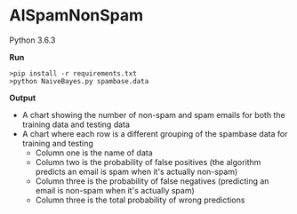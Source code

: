 # AISpamNonSpam

Python 3.6.3

**Run**
```
>pip install -r requirements.txt
>python NaiveBayes.py spambase.data
```

**Output**
* A chart showing the number of non-spam and spam emails for both the training data and testing data
* A chart where each row is a different grouping of the spambase data for training and testing
    * Column one is the name of data
    * Column two is the probability of false positives (the algorithm predicts an email is spam when it's actually non-spam)
    * Column three is the probability of false negatives (predicting an email is non-spam when it's actually spam)
    * Column three is the total probability of wrong predictions
